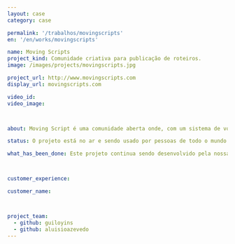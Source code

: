 ```yaml
---
layout: case
category: case

permalink: '/trabalhos/movingscripts'
en: '/en/works/movingscripts'

name: Moving Scripts
project_kind: Comunidade criativa para publicação de roteiros.
image: /images/projects/movingscripts.jpg

project_url: http://www.movingscripts.com
display_url: movingscripts.com

video_id:
video_image:



about: Moving Script é uma comunidade aberta onde, com um sistema de votação e um tema por semana, roteristas criam, compartilham e passam feedback. Assim a comunidade pode ver se suas idéias tem condições de ser comercializadas.

status: O projeto está no ar e sendo usado por pessoas de todo o mundo que gostam de escrever e ler roteiros.

what_has_been_done: Este projeto continua sendo desenvolvido pela nossa equipe.



customer_experience:

customer_name:



project_team:
  - github: guiloyins
  - github: aluisioazevedo
---
```


